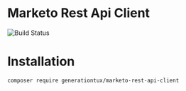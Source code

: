 # Marketo Rest Api Client

![Build Status](https://img.shields.io/circleci/project/github/generationtux/marketo-rest-api-client.svg?style=flat-square)

# Installation

`composer require generationtux/marketo-rest-api-client`
